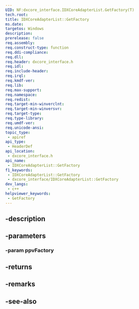 ```yaml
---
UID: NF:dxcore_interface.IDXCoreAdapterList.GetFactory(T)
tech.root: 
title: IDXCoreAdapterList::GetFactory
ms.date: 
targetos: Windows
description: 
prerelease: false
req.assembly: 
req.construct-type: function
req.ddi-compliance: 
req.dll: 
req.header: dxcore_interface.h
req.idl: 
req.include-header: 
req.irql: 
req.kmdf-ver: 
req.lib: 
req.max-support: 
req.namespace: 
req.redist: 
req.target-min-winverclnt: 
req.target-min-winversvr: 
req.target-type: 
req.type-library: 
req.umdf-ver: 
req.unicode-ansi: 
topic_type:
 - apiref
api_type:
 - HeaderDef
api_location:
 - dxcore_interface.h
api_name:
 - IDXCoreAdapterList::GetFactory
f1_keywords:
 - IDXCoreAdapterList::GetFactory
 - dxcore_interface/IDXCoreAdapterList::GetFactory
dev_langs:
 - c++
helpviewer_keywords:
 - GetFactory
---
```


## -description

## -parameters

### -param ppvFactory

## -returns

## -remarks

## -see-also

